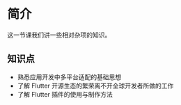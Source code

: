 # 简介

这一节课我们讲一些相对杂项的知识。

## 知识点

- 熟悉应用开发中多平台适配的基础思想
- 了解 Flutter 开源生态的繁荣离不开全球开发者所做的工作
- 了解 Flutter 插件的使用与制作方法

